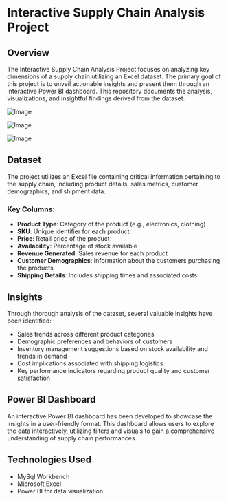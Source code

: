 # Interactive Supply Chain Analysis Project

## Overview
The Interactive Supply Chain Analysis Project focuses on analyzing key dimensions of a supply chain utilizing an Excel dataset. The primary goal of this project is to unveil actionable insights and present them through an interactive Power BI dashboard. This repository documents the analysis, visualizations, and insightful findings derived from the dataset.

![Image](https://github.com/user-attachments/assets/26d12316-2b65-43b7-8cb7-4bf0538b633e)

![Image](https://github.com/user-attachments/assets/b3365120-9dd2-4fe3-a9f4-ac37970a1b21)

![Image](https://github.com/user-attachments/assets/f8939904-73c7-46ef-be46-b88eee73ee9d)

## Dataset
The project utilizes an Excel file containing critical information pertaining to the supply chain, including product details, sales metrics, customer demographics, and shipment data. 

### Key Columns:
- **Product Type**: Category of the product (e.g., electronics, clothing)
- **SKU**: Unique identifier for each product
- **Price**: Retail price of the product
- **Availability**: Percentage of stock available
- **Revenue Generated**: Sales revenue for each product
- **Customer Demographics**: Information about the customers purchasing the products
- **Shipping Details**: Includes shipping times and associated costs

## Insights
Through thorough analysis of the dataset, several valuable insights have been identified:
- Sales trends across different product categories
- Demographic preferences and behaviors of customers
- Inventory management suggestions based on stock availability and trends in demand
- Cost implications associated with shipping logistics
- Key performance indicators regarding product quality and customer satisfaction

## Power BI Dashboard
An interactive Power BI dashboard has been developed to showcase the insights in a user-friendly format. This dashboard allows users to explore the data interactively, utilizing filters and visuals to gain a comprehensive understanding of supply chain performances.

## Technologies Used
- MySql Workbench
- Microsoft Excel
- Power BI for data visualization

